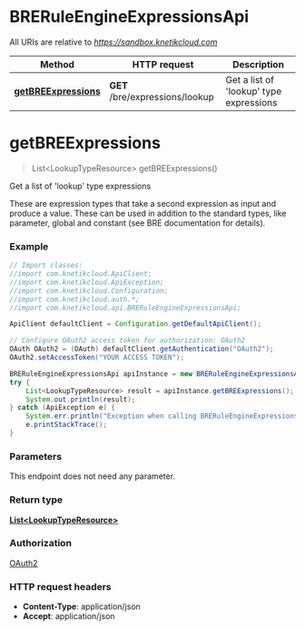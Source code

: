 # BRERuleEngineExpressionsApi

All URIs are relative to *https://sandbox.knetikcloud.com*

Method | HTTP request | Description
------------- | ------------- | -------------
[**getBREExpressions**](BRERuleEngineExpressionsApi.md#getBREExpressions) | **GET** /bre/expressions/lookup | Get a list of &#39;lookup&#39; type expressions


<a name="getBREExpressions"></a>
# **getBREExpressions**
> List&lt;LookupTypeResource&gt; getBREExpressions()

Get a list of &#39;lookup&#39; type expressions

These are expression types that take a second expression as input and produce a value. These can be used in addition to the standard types, like parameter, global and constant (see BRE documentation for details).

### Example
```java
// Import classes:
//import com.knetikcloud.ApiClient;
//import com.knetikcloud.ApiException;
//import com.knetikcloud.Configuration;
//import com.knetikcloud.auth.*;
//import com.knetikcloud.api.BRERuleEngineExpressionsApi;

ApiClient defaultClient = Configuration.getDefaultApiClient();

// Configure OAuth2 access token for authorization: OAuth2
OAuth OAuth2 = (OAuth) defaultClient.getAuthentication("OAuth2");
OAuth2.setAccessToken("YOUR ACCESS TOKEN");

BRERuleEngineExpressionsApi apiInstance = new BRERuleEngineExpressionsApi();
try {
    List<LookupTypeResource> result = apiInstance.getBREExpressions();
    System.out.println(result);
} catch (ApiException e) {
    System.err.println("Exception when calling BRERuleEngineExpressionsApi#getBREExpressions");
    e.printStackTrace();
}
```

### Parameters
This endpoint does not need any parameter.

### Return type

[**List&lt;LookupTypeResource&gt;**](LookupTypeResource.md)

### Authorization

[OAuth2](../README.md#OAuth2)

### HTTP request headers

 - **Content-Type**: application/json
 - **Accept**: application/json

